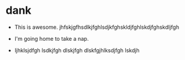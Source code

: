 # dank

- This is awesome. jhfskjgfhsdlkjfghlsdjkfghskldjfghlskdjfghskdljfgh
- I'm going home to take a nap.

- Ijhklsjdfgh lsdkjfgh dlskjfgh dlskfgjhlksdjfgh lskdjh